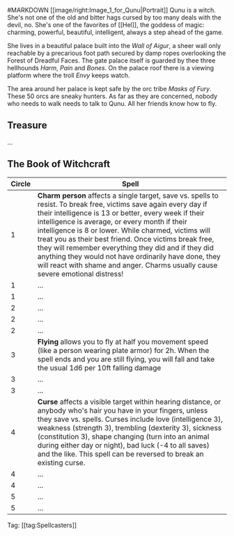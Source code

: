 #MARKDOWN
[[image/right:Image_1_for_Qunu|Portrait]]
Qunu is a witch. She's not one of the old and bitter hags cursed by too many deals with the devil, no. She's one of the favorites of [[Hel]], the goddess of magic: charming, powerful, beautiful, intelligent, always a step ahead of the game.

She lives in a beautiful palace built into the *Wall of Aigur*, a sheer wall only reachable by a precarious foot path secured by damp ropes overlooking the Forest of Dreadful Faces. The gate palace itself is guarded by thee three hellhounds *Harm*, *Pain* and *Bones*. On the palace roof there is a viewing platform where the troll *Envy* keeps watch.

The area around her palace is kept safe by the orc tribe *Masks of Fury*. These 50 orcs are sneaky hunters. As far as they are concerned, nobody who needs to walk needs to talk to Qunu. All her friends know how to fly.

## Treasure

...

## The Book of Witchcraft 

| Circle | Spell |
|-|-|
| 1 |**Charm person** affects a single target, save vs. spells to resist. To break free, victims save again every day if their intelligence is 13 or better, every week if their intelligence is average, or every month if their intelligence is 8 or lower. While charmed, victims will treat you as their best friend. Once victims break free, they will remember everything they did and if they did anything they would not have ordinarily have done, they will react with shame and anger. Charms usually cause severe emotional distress! |
| 1 |... |
| 1 |... |
| 2 |... |
| 2 |... |
| 2 |... |
| 3 |**Flying** allows you to fly at half you movement speed (like a person wearing plate armor) for 2h. When the spell ends and you are still flying, you will fall and take the usual 1d6 per 10ft falling damage |
| 3 |... |
| 3 |... |
| 4 |**Curse** affects a visible target within hearing distance, or anybody who's hair you have in your fingers, unless they save vs. spells. Curses include love (intelligence 3), weakness (strength 3), trembling (dexterity 3), sickness (constitution 3), shape changing (turn into an animal during either day or night), bad luck (-4 to all saves) and the like. This spell can be reversed to break an existing curse. |
| 4 |... |
| 4 |... |
| 5 |... |
| 5 |... |

Tag: [[tag:Spellcasters]]
